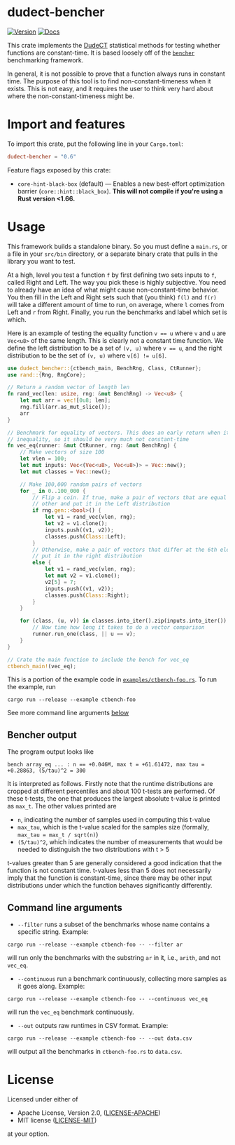 # dudect-bencher
[![Version](https://img.shields.io/crates/v/dudect-bencher.svg)](https://crates.io/crates/dudect-bencher)
[![Docs](https://docs.rs/dudect-bencher/badge.svg)](https://docs.rs/dudect-bencher)

This crate implements the [DudeCT](https://eprint.iacr.org/2016/1123.pdf) statistical methods for testing whether functions are constant-time. It is based loosely off of the [`bencher`](https://github.com/bluss/bencher) benchmarking framework.

In general, it is not possible to prove that a function always runs in constant time. The purpose of this tool is to find non-constant-timeness when it exists. This is not easy, and it requires the user to think very hard about where the non-constant-timeness might be.

# Import and features

To import this crate, put the following line in your `Cargo.toml`:
```toml
dudect-bencher = "0.6"
```

Feature flags exposed by this crate:

* `core-hint-black-box` (default) — Enables a new best-effort optimization barrier (`core::hint::black_box`). **This will not compile if you're using a Rust version <1.66.**

# Usage

This framework builds a standalone binary. So you must define a `main.rs`, or a file in your `src/bin` directory, or a separate binary crate that pulls in the library you want to test.

At a high, level you test a function `f` by first defining two sets inputs to `f`, called Right and Left. The way you pick these is highly subjective. You need to already have an idea of what might cause non-constant-time behavior. You then fill in the Left and Right sets such that (you think) `f(l)` and `f(r)` will take a different amount of time to run, on average, where `l` comes from Left and `r` from Right. Finally, you run the benchmarks and label which set is which.

Here is an example of testing the equality function `v == u` where `v` and `u` are `Vec<u8>` of the same length. This is clearly not a constant time function. We define the left distribution to be a set of `(v, u)` where `v == u`, and the right distribution to be the set of `(v, u)` where `v[6] != u[6]`.

```rust
use dudect_bencher::{ctbench_main, BenchRng, Class, CtRunner};
use rand::{Rng, RngCore};

// Return a random vector of length len
fn rand_vec(len: usize, rng: &mut BenchRng) -> Vec<u8> {
    let mut arr = vec![0u8; len];
    rng.fill(arr.as_mut_slice());
    arr
}

// Benchmark for equality of vectors. This does an early return when it finds an
// inequality, so it should be very much not constant-time
fn vec_eq(runner: &mut CtRunner, rng: &mut BenchRng) {
    // Make vectors of size 100
    let vlen = 100;
    let mut inputs: Vec<(Vec<u8>, Vec<u8>)> = Vec::new();
    let mut classes = Vec::new();

    // Make 100,000 random pairs of vectors
    for _ in 0..100_000 {
        // Flip a coin. If true, make a pair of vectors that are equal to each
        // other and put it in the Left distribution
        if rng.gen::<bool>() {
            let v1 = rand_vec(vlen, rng);
            let v2 = v1.clone();
            inputs.push((v1, v2));
            classes.push(Class::Left);
        }
        // Otherwise, make a pair of vectors that differ at the 6th element and
        // put it in the right distribution
        else {
            let v1 = rand_vec(vlen, rng);
            let mut v2 = v1.clone();
            v2[5] = 7;
            inputs.push((v1, v2));
            classes.push(Class::Right);
        }
    }

    for (class, (u, v)) in classes.into_iter().zip(inputs.into_iter()) {
        // Now time how long it takes to do a vector comparison
        runner.run_one(class, || u == v);
    }
}

// Crate the main function to include the bench for vec_eq
ctbench_main!(vec_eq);
```

This is a portion of the example code in [`examples/ctbench-foo.rs`](examples/). To run the example, run

```shell
cargo run --release --example ctbench-foo
```

See more command line arguments [below](#command-line-arguments)

## Bencher output

The program output looks like

```ignore
bench array_eq ... : n == +0.046M, max t = +61.61472, max tau = +0.28863, (5/tau)^2 = 300
```

It is interpreted as follows. Firstly note that the runtime distributions are cropped at different percentiles and about 100 t-tests are performed. Of these t-tests, the one that produces the largest absolute t-value is printed as `max_t`. The other values printed are

 * `n`, indicating the number of samples used in computing this t-value
 * `max_tau`, which is the t-value scaled for the samples size (formally, `max_tau = max_t / sqrt(n)`)
 * `(5/tau)^2`, which indicates the number of measurements that would be needed to distinguish the two distributions with t > 5

t-values greater than 5 are generally considered a good indication that the function is not constant time. t-values less than 5 does not necessarily imply that the function is constant-time, since there may be other input distributions under which the function behaves significantly differently.

## Command line arguments

* `--filter` runs a subset of the benchmarks whose name contains a specific string. Example:
```shell
cargo run --release --example ctbench-foo -- --filter ar
```
will run only the benchmarks with the substring `ar` in it, i.e., `arith`, and not `vec_eq`.
* `--continuous` run a benchmark continuously, collecting more samples as it goes along. Example:
```shell
cargo run --release --example ctbench-foo -- --continuous vec_eq
```
will run the `vec_eq` benchmark continuously.

* `--out` outputs raw runtimes in CSV format. Example:
```shell
cargo run --release --example ctbench-foo -- --out data.csv
```
will output all the benchmarks in `ctbench-foo.rs` to `data.csv`.

# License

Licensed under either of

 * Apache License, Version 2.0, ([LICENSE-APACHE](LICENSE-APACHE))
 * MIT license ([LICENSE-MIT](LICENSE-MIT))

at your option.
